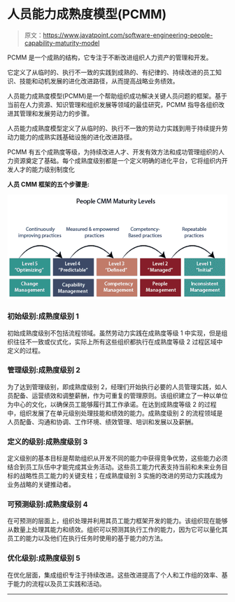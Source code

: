 # 人员能力成熟度模型(PCMM)

> 原文：<https://www.javatpoint.com/software-engineering-people-capability-maturity-model>

PCMM 是一个成熟的结构，它专注于不断改进组织人力资产的管理和开发。

它定义了从临时的、执行不一致的实践到成熟的、有纪律的、持续改进的员工知识、技能和动机发展的进化改进路径，从而提高战略业务绩效。

人员能力成熟度模型(PCMM)是一个帮助组织成功解决关键人员问题的框架。基于当前在人力资源、知识管理和组织发展等领域的最佳研究，PCMM 指导各组织改进其管理和发展劳动力的步骤。

人员能力成熟度模型定义了从临时的、执行不一致的劳动力实践到用于持续提升劳动力能力的成熟实践基础设施的进化改进路径。

PCMM 有五个成熟度等级，为持续改进人才、开发有效方法和成功管理组织的人力资源奠定了基础。每个成熟度级别都是一个定义明确的进化平台，它将组织内开发人才的能力级别制度化

**人员 CMM 框架的五个步骤是:**

![People Capability Maturity Model (PCMM)](img/c818631c0c6f9c12c35829e87ef16bcf.png)

### 初始级别:成熟度级别 1

初始成熟度级别不包括流程领域。虽然劳动力实践在成熟度等级 1 中实现，但是组织往往不一致或仪式化，实际上所有这些组织都执行在成熟度等级 2 过程区域中定义的过程。

### 管理级别:成熟度级别 2

为了达到管理级别，即成熟度级别 2，经理们开始执行必要的人员管理实践，如人员配备、运营绩效和调整薪酬，作为可重复的管理原则。该组织建立了一种以单位为中心的文化，以确保员工能够履行其工作承诺。在达到成熟度等级 2 的过程中，组织发展了在单元级别处理技能和绩效的能力。成熟度级别 2 的流程领域是人员配备、沟通和协调、工作环境、绩效管理、培训和发展以及薪酬。

### 定义的级别:成熟度级别 3

定义级别的基本目标是帮助组织从开发不同的能力中获得竞争优势，这些能力必须结合到员工队伍中才能完成其业务活动。这些员工能力代表支持当前和未来业务目标的战略性员工能力的关键支柱；在成熟度级别 3 实施的改进的劳动力实践成为业务战略的关键推动者。

### 可预测级别:成熟度级别 4

在可预测的层面上，组织处理并利用其员工能力框架开发的能力。该组织现在能够从数量上处理其能力和绩效。组织可以预测其执行工作的能力，因为它可以量化其员工的能力以及他们在执行任务时使用的基于能力的方法。

### 优化级别:成熟度级别 5

在优化层面，集成组织专注于持续改进。这些改进提高了个人和工作组的效率、基于能力的流程以及员工实践和活动。

* * *